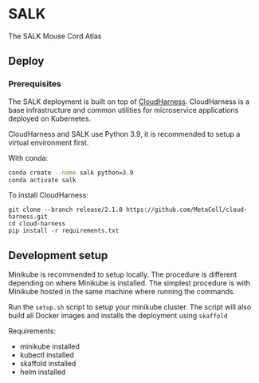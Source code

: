 # SALK

The SALK Mouse Cord Atlas

## Deploy

### Prerequisites

The SALK deployment is built on top of [CloudHarness](https://github.com/MetaCell/cloud-harness).
CloudHarness is a base infrastructure and common utilities for microservice applications deployed on Kubernetes.

CloudHarness and SALK use Python 3.9, it is recommended to setup a virtual environment first.

With conda: 
```bash
conda create --name salk python=3.9
conda activate salk
```

To install CloudHarness:

```
git clone --branch release/2.1.0 https://github.com/MetaCell/cloud-harness.git
cd cloud-harness
pip install -r requirements.txt
```

## Development setup

Minikube is recommended to setup locally. The procedure is different depending on where Minikube is installed.
The simplest procedure is with Minikube hosted in the same machine where running the commands.

Run the `setup.sh` script to setup your minikube cluster.
The script will also build all Docker images and installs the deployment using `skaffold`

Requirements:
* minikube installed
* kubectl installed
* skaffold installed
* helm installed
